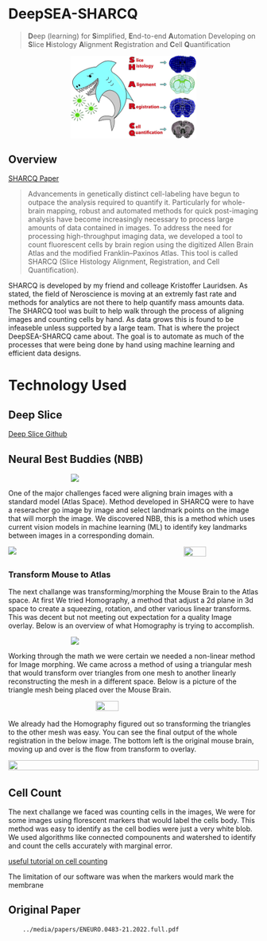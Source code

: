 # DeepSEA-SHARCQ

> **D**eep (learning) for **S**implified, **E**nd-to-end **A**utomation
>Developing on
>**S**lice **H**istology **A**lignment **R**egistration and **C**ell **Q**uantification

<div>
    <img src="../media/Sharcq/SHARCQ.png" width="50%" style="margin-left:auto; margin-right:auto;display:block;">
</div>

## Overview

[SHARCQ Paper](#original-paper)
>Advancements in genetically distinct cell-labeling have begun to outpace the analysis required to quantify
>it. Particularly for whole-brain mapping, robust and automated methods for quick post-imaging analysis
>have become increasingly necessary to process large amounts of data contained in images. To address the
>need for processing high-throughput imaging data, we developed a tool to count fluorescent cells by brain
>region using the digitized Allen Brain Atlas and the modified Franklin–Paxinos Atlas. This tool is called
>SHARCQ (Slice Histology Alignment, Registration, and Cell Quantification).

<!-- SHARCQ is a tool that allows researchers to identify locations and boundries of regions in mouse brains that correlate with standards. How it does this is by standardizing the mouse brain slices into an Atlas Space where the locations and boundries have been outlined.   -->

SHARCQ is developed by my friend and colleage Kristoffer Lauridsen. As stated, the field of Neroscience is moving at an extremly fast rate and methods for analytics are not there to help quantify mass amounts data. The SHARCQ tool was built to help walk through the process of aligning images and counting cells by hand. As data grows this is found to be infeaseble unless supported by a large team. That is where the project DeepSEA-SHARCQ came about. The goal is to automate as much of the processes that were being done by hand using machine learning and efficient data designs.      


# Technology Used

## Deep Slice
[Deep Slice Github](https://github.com/PolarBean/DeepSlice)



## Neural Best Buddies (NBB)

<div>
    <img src="https://gunnar-stunnar.github.io/GunnarE/media/Sharcq/nbb.png" width="50%" style="margin-left:auto; margin-right:auto;display:block;">
</div>

One of the major challenges faced were aligning brain images with a standard model (Atlas Space). Method developed in SHARCQ were to have a reseracher go image by image and select landmark points on the image that will morph the image. We discovered NBB, this is a method which uses current vision models in machine learning (ML) to identify key landmarks between images in a corresponding domain.   

<div style="overflow:auto; ">
    <img src="https://gunnar-stunnar.github.io/GunnarE/media/Sharcq/MouseBrain.png" width="30%" height="100%" style="float:right; display:block;">
    <img src="https://gunnar-stunnar.github.io/GunnarE/media/Sharcq/AtlasBrain.png" width="30%" style="float:left; display:block;"/>
</div>

### Transform Mouse to Atlas

The next challange was transforming/morphing the Mouse Brain to the Atlas space. At first We tried Homography, a method that adjust a  2d plane in 3d space to create a squeezing, rotation, and other various linear transforms. This was decent but not meeting out expectation for a quality Image overlay. Below is an overview of what Homography is trying to accomplish.  

<div>
    <img src="https://gunnar-stunnar.github.io/GunnarE/media/Sharcq/homography.jpeg" width="50%" style="margin-left:auto; margin-right:auto;display:block;">
</div>

Working through the math we were certain we needed a non-linear method for Image morphing. We came across a method of using a triangular mesh that would transform over triangles from one mesh to another linearly reconstructing the mesh in a different space. Below is a picture of the triangle mesh being placed over the Mouse Brain. 

<div style="overflow:auto; ">
    <img src="https://gunnar-stunnar.github.io/GunnarE/media/Sharcq/MouseTriangle.png" width="30%" height="100%" style=" display:block; margin-left:auto; margin-right:auto;">
</div>

We already had the Homography figured out so transforming the triangles to the other mesh was easy. You can see the final output of the whole registration in the below image. The bottom left is the original mouse brain, moving up and over is the flow from transform to overlay. 


<div style="overflow:auto; ">
    <img src="https://gunnar-stunnar.github.io/GunnarE/media/Sharcq/Fulltrans.png" width="100%" height="100%" style=" display:block; margin-left:auto; margin-right:auto;">
</div>

## Cell Count
The next challange we faced was counting cells in the images, We were for some images using florescent markers that would label the cells body. This method was easy to identify as the cell bodies were just a very white blob. We used algorithms like connected compounents and watershed to identify and count the cells accurately with marginal error. 

[useful tutorial on cell counting](https://pyimagesearch.com/2015/11/02/watershed-opencv/)

The limitation of our software was when the markers would mark the membrane


<!-- ![image alt ><]() -->


## Original Paper

```pdf
	../media/papers/ENEURO.0483-21.2022.full.pdf
```